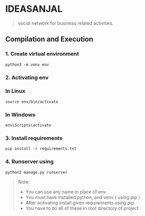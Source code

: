 

# IDEASANJAL
> social network for business related activities.

## Compilation and Execution
### 1. Create virtual environment
`python3 -m venv env`

### 2. Activating env
### In Linux
`source env/bin/activate`
### In Windows
`env\Scripts\activate`

### 3. Install requirements
`pip install -r requirements.txt`

### 4. Runserver using
`python3 manage.py runserver`

> Note:
> - You can use any name in place of env
> - You must have installed python, and venv ( using pip )
> - After activating install given requirements using pip
> - You have to do all of these in root directory of project